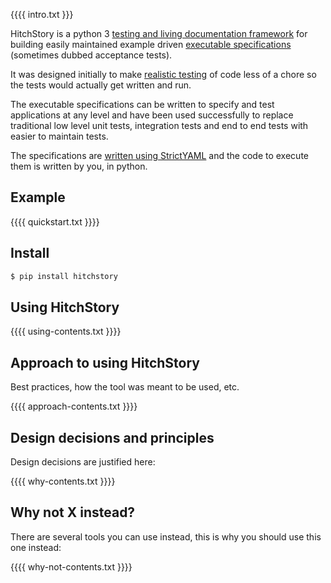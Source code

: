 {{{{ intro.txt }}}

HitchStory is a python 3
[testing and living documentation framework](approach/testing-and-living-documentation) for building easily
maintained example driven [executable specifications](approach/executable-specifications) (sometimes dubbed
acceptance tests).

It was designed initially to make [realistic testing](approach/test-realism) of code less
of a chore so the tests would actually get written and run.

The executable specifications can be written to specify and test applications at
any level and have been used successfully to replace traditional
low level unit tests, integration tests and end to end tests
with easier to maintain tests.

The specifications are [written using StrictYAML](why/strictyaml) and the
code to execute them is written by you, in python.


## Example

{{{{ quickstart.txt }}}}


## Install

```bash
$ pip install hitchstory
```

## Using HitchStory

{{{{ using-contents.txt }}}}

## Approach to using HitchStory

Best practices, how the tool was meant to be used, etc.

{{{{ approach-contents.txt }}}}

## Design decisions and principles

Design decisions are justified here:

{{{{ why-contents.txt }}}}

## Why not X instead?

There are several tools you can use instead, this is why you should use this one instead:

{{{{ why-not-contents.txt }}}}
